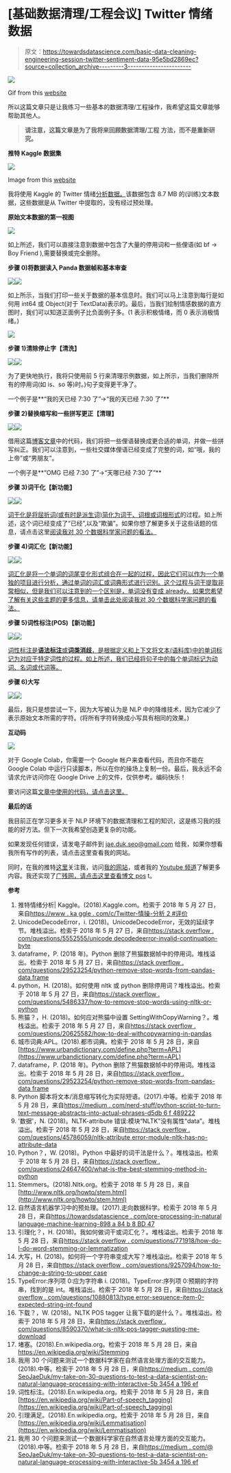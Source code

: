 # [基础数据清理/工程会议] Twitter 情绪数据

> 原文：<https://towardsdatascience.com/basic-data-cleaning-engineering-session-twitter-sentiment-data-95e5bd2869ec?source=collection_archive---------3----------------------->

![](img/e10f1fa99e9c170e5c81ce8a69045d38.png)

Gif from this [website](https://giphy.com/gifs/adweek-magic-mike-mr-clean-26gscNQHswYio5RBu)

所以这篇文章只是让我练习一些基本的数据清理/工程操作，我希望这篇文章能够帮助其他人。

> **请注意，这篇文章是为了我将来回顾数据清理/工程** **方法，而不是重新研究。**

**推特 Kaggle 数据集**

![](img/3232d37dacd2365d25a29b78dc4b48c6.png)

Image from this [website](https://www.kaggle.com/c/twitter-sentiment-analysis2)

我将使用 Kaggle 的 Twitter 情绪[分析数据。](https://www.kaggle.com/c/twitter-sentiment-analysis2)该数据包含 8.7 MB 的(训练)文本数据，这些数据是从 Twitter 中提取的，没有经过预处理。

**原始文本数据的第一视图**

![](img/c8927323fa3f8e9e9ce1193d374ce498.png)

如上所述，我们可以直接注意到数据中包含了大量的停用词和一些俚语(如 bf → Boy Friend ),需要替换或完全删除。

**步骤 0)将数据读入 Panda 数据帧和基本审查**

![](img/6e6bb581353a83eabde6aba767ce63e8.png)![](img/30dc2f0ac8ddb1449ebd511cde461c3b.png)

如上所示，当我们打印一些关于数据的基本信息时。我们可以马上注意到每行是如何用 int64 或 Object(对于 TextData)表示的。最后，当我们绘制情感数据的直方图时，我们可以知道正面例子比负面例子多。(1 表示积极情绪，而 0 表示消极情绪。)

![](img/1d0711d7fab0354ea1f4e16943f01008.png)

**步骤 1)清除停止字【清洗】**

![](img/d19602a5d7ece497db9ff0d6afa5dfc4.png)![](img/8e4ad2f994a645e2787964e9e6abca4a.png)

为了更快地执行，我将只使用前 5 行来清理示例数据，如上所示，当我们删除所有的停用词(如 is、so 等)时。)句子变得更干净了。

一个例子是**“我的天已经 7:30 了”→“我的天已经 7:30 了”**

**步骤 2)替换缩写和一些拼写更正【清理】**

![](img/7777c1b4c23ef866c6ef4f869f2f5758.png)![](img/72beff0c1bdc0948fd740c23f3d84332.png)

借用这篇[博客文章](https://medium.com/nerd-stuff/python-script-to-turn-text-message-abbreviations-into-actual-phrases-d5db6f489222)中的代码，我们将把一些俚语替换成更合适的单词，并做一些拼写纠正。我们可以注意到，一些社交媒体俚语已经变成了完整的词，如“哦，我的上帝”或“男朋友”。

一个例子是**“OMG 已经 7:30 了”→“天哪已经 7:30 了”**

**步骤 3)词干化【新功能】**

![](img/589956a735d109c4738c1e0c1b471ea0.png)![](img/dd03bb3ae4f0040fb61ce8d729b59430.png)

[词干化是将屈折词(或有时是派生词)简化为词干、词根或词根形式](https://en.wikipedia.org/wiki/Stemming)的过程。如上所述，这个词已经变成了“已经”,以及“欺骗”。如果你想了解更多关于这些话题的信息，请点击这里[阅读我对 30 个数据科学家问题的看法。](https://medium.com/@SeoJaeDuk/my-take-on-30-questions-to-test-a-data-scientist-on-natural-language-processing-with-interactive-5b3454a196ef)

**步骤 4)词汇化【新功能】**

![](img/912458ef01b3d8b45bc6c7760a9e5ad0.png)![](img/246452440d7336ac9f2589ceffd0def6.png)

[词汇化是将一个单词的词尾变化形式组合在一起的过程，因此它们可以作为一个单独的项目进行分析，通过单词的词汇或词典形式进行识别。这个过程与词干提取非常相似，但是我们可以注意到的一个区别是，单词没有变成 already。如果您希望了解有关这些主题的更多信息，请单击此处](https://en.wikipedia.org/wiki/Lemmatisation)[阅读我对 30 个数据科学家问题的看法。](https://medium.com/@SeoJaeDuk/my-take-on-30-questions-to-test-a-data-scientist-on-natural-language-processing-with-interactive-5b3454a196ef)

**步骤 5)词性标注(POS)【新功能】**

![](img/a98c07aecea3146f221d3746f628a474.png)![](img/8882bb6d44cb9c133a453683a36e3780.png)

[词性标注是**语法标注**或**词类消歧**，是根据定义和上下文将文本(语料库)中的单词标记为对应于特定词性的过程。如上所述，我们已经将句子中的每个单词标记为动词、名词或代词等。](https://en.wikipedia.org/wiki/Part-of-speech_tagging)

**步骤 6)大写**

![](img/e39880f4072e3b06e1fa110b0a05d8a0.png)![](img/3affb87ddf77ee18b217161580a732b3.png)

最后，我只是想尝试一下，因为大写被认为是 NLP 中的降维技术，因为它减少了表示原始文本所需的字符。(将所有字符转换成小写具有相同的效果。)

**互动码**

![](img/ffbb42d1652882daa552b28a4a9a2918.png)

对于 Google Colab，你需要一个 Google 帐户来查看代码，而且你不能在 Google Colab 中运行只读脚本，所以在你的操场上复制一份。最后，我永远不会请求允许访问你在 Google Drive 上的文件，仅供参考。编码快乐！

要访问这篇[文章中使用的代码，请点击这里。](https://colab.research.google.com/drive/1e1lRkOAqwmlPDsUaJ5uxzE-wU_Dty0fw)

**最后的话**

我目前正在学习更多关于 NLP 环境下的数据清理和工程的知识，这是练习我的技能的好方法。但下一次我希望创造更复杂的功能。

如果发现任何错误，请发电子邮件到 jae.duk.seo@gmail.com 给我，如果你想看我所有写作的列表，请点击这里查看我的网站。

同时，在我的推特[这里](https://twitter.com/JaeDukSeo)关注我，访问[我的网站](https://jaedukseo.me/)，或者我的 [Youtube 频道](https://www.youtube.com/c/JaeDukSeo)了解更多内容。我还实现了[广残网，请点击这里查看博文 pos](https://medium.com/@SeoJaeDuk/wide-residual-networks-with-interactive-code-5e190f8f25ec) t。

**参考**

1.  推特情绪分析| Kaggle。(2018).Kaggle.com。检索于 2018 年 5 月 27 日，来自[https://www . ka ggle . com/c/Twitter-情操-分析 2 #评价](https://www.kaggle.com/c/twitter-sentiment-analysis2#evaluation)
2.  UnicodeDecodeError，i. (2018)。UnicodeDecodeError，无效的延续字节。堆栈溢出。检索于 2018 年 5 月 27 日，来自[https://stack overflow . com/questions/5552555/unicode decodedeerror-invalid-continuation-byte](https://stackoverflow.com/questions/5552555/unicodedecodeerror-invalid-continuation-byte)
3.  dataframe，P. (2018 年)。Python 删除了熊猫数据帧中的停用词。堆栈溢出。检索于 2018 年 5 月 27 日，来自[https://stack overflow . com/questions/29523254/python-remove-stop-words-from-pandas-data frame](https://stackoverflow.com/questions/29523254/python-remove-stop-words-from-pandas-dataframe)
4.  python，H. (2018)。如何使用 nltk 或 python 删除停用词？堆栈溢出。检索于 2018 年 5 月 27 日，来自[https://stack overflow . com/questions/5486337/how-to-remove-stop-words-using-nltk-or-python](https://stackoverflow.com/questions/5486337/how-to-remove-stop-words-using-nltk-or-python)
5.  熊猫？，H. (2018)。如何应对熊猫中设置 SettingWithCopyWarning？。堆栈溢出。检索于 2018 年 5 月 27 日，来自[https://stack overflow . com/questions/20625582/how-to-deal-withcopywarning-in-pandas](https://stackoverflow.com/questions/20625582/how-to-deal-with-settingwithcopywarning-in-pandas)
6.  城市词典:APL。(2018).都市词典。检索于 2018 年 5 月 28 日，来自[https://www.urbandictionary.com/define.php?term=APL](https://www.urbandictionary.com/define.php?term=APL)
7.  dataframe，P. (2018 年)。Python 删除了熊猫数据帧中的停用词。堆栈溢出。检索于 2018 年 5 月 28 日，来自[https://stack overflow . com/questions/29523254/python-remove-stop-words-from-pandas-data frame](https://stackoverflow.com/questions/29523254/python-remove-stop-words-from-pandas-dataframe)
8.  Python 脚本将文本/消息缩写转化为实际短语。(2017).中等。检索于 2018 年 5 月 28 日，来自[https://medium . com/nerd-stuff/python-script-to-turn-text-message-abstracts-into-actual-phrases-d5db 6 f 489222](https://medium.com/nerd-stuff/python-script-to-turn-text-message-abbreviations-into-actual-phrases-d5db6f489222)
9.  '数据'，N. (2018)。NLTK-attribute 错误:模块“NLTK”没有属性“data”。堆栈溢出。检索于 2018 年 5 月 28 日，来自[https://stack overflow . com/questions/45786059/nltk-attribute error-module-nltk-has-no-attribute-data](https://stackoverflow.com/questions/45786059/nltk-attributeerror-module-nltk-has-no-attribute-data)
10.  Python？，W. (2018)。Python 中最好的词干法是什么？。堆栈溢出。检索于 2018 年 5 月 28 日，来自[https://stack overflow . com/questions/24647400/what-is-the-best-stemming-method-in-python](https://stackoverflow.com/questions/24647400/what-is-the-best-stemming-method-in-python)
11.  Stemmers。(2018).Nltk.org。检索于 2018 年 5 月 28 日，来自[http://www.nltk.org/howto/stem.html](http://www.nltk.org/howto/stem.html)
12.  自然语言机器学习中的预处理。(2017).走向数据科学。检索于 2018 年 5 月 28 日，来自[https://towardsdatascience . com/pre-processing-in-natural language-machine-learning-898 a 84 b 8 BD 47](/pre-processing-in-natural-language-machine-learning-898a84b8bd47)
13.  引理化？，H. (2018)。我如何做词干或词汇化？。堆栈溢出。检索于 2018 年 5 月 28 日，来自[https://stack overflow . com/questions/771918/how-do-I-do-word-stemming-or-lemmatization](https://stackoverflow.com/questions/771918/how-do-i-do-word-stemming-or-lemmatization)
14.  大写，H. (2018)。如何将一个字符串变成大写？堆栈溢出。检索于 2018 年 5 月 28 日，来自[https://stack overflow . com/questions/9257094/how-to-change-a-string-to-upper case](https://stackoverflow.com/questions/9257094/how-to-change-a-string-into-uppercase)
15.  TypeError:序列项 0:应为字符串 i. (2018)。TypeError:序列项 0:预期的字符串，找到的是 int。堆栈溢出。检索于 2018 年 5 月 28 日，来自[https://stack overflow . com/questions/10880813/type error-sequence-item-0-expected-string-int-found](https://stackoverflow.com/questions/10880813/typeerror-sequence-item-0-expected-string-int-found)
16.  下载？，W. (2018)。NLTK POS tagger 让我下载的是什么？。堆栈溢出。检索于 2018 年 5 月 28 日，来自[https://stack overflow . com/questions/8590370/what-is-nltk-pos-tagger-questing-me-download](https://stackoverflow.com/questions/8590370/what-is-nltk-pos-tagger-asking-me-to-download)
17.  堵塞。(2018).En.wikipedia.org。检索于 2018 年 5 月 28 日，来自 https://en.wikipedia.org/wiki/Stemming
18.  我用 30 个问题来测试一个数据科学家在自然语言处理方面的交互能力。(2018).中等。检索于 2018 年 5 月 28 日，来自[https://medium . com/@ SeoJaeDuk/my-take-on-30-questions-to-test-a-data-scientist-on-natural-language-processing-with-interactive-5b 3454 a 196 ef](https://medium.com/@SeoJaeDuk/my-take-on-30-questions-to-test-a-data-scientist-on-natural-language-processing-with-interactive-5b3454a196ef)
19.  词性标注。(2018).En.wikipedia.org。检索于 2018 年 5 月 28 日，来自[https://en.wikipedia.org/wiki/Part-of-speech_tagging](https://en.wikipedia.org/wiki/Part-of-speech_tagging)
20.  引理满足。(2018).En.wikipedia.org。检索于 2018 年 5 月 28 日，来自[https://en.wikipedia.org/wiki/Lemmatisation](https://en.wikipedia.org/wiki/Lemmatisation)
21.  我用 30 个问题来测试一个数据科学家在自然语言处理方面的交互能力。(2018).中等。检索于 2018 年 5 月 28 日，来自[https://medium . com/@ SeoJaeDuk/my-take-on-30-questions-to-test-a-data-scientist-on-natural-language-processing-with-interactive-5b 3454 a 196 ef](https://medium.com/@SeoJaeDuk/my-take-on-30-questions-to-test-a-data-scientist-on-natural-language-processing-with-interactive-5b3454a196ef)